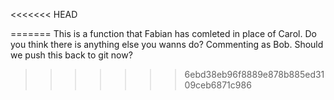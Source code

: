 <<<<<<< HEAD
<!-- Brandon playing Ted/Alice -->

<!-- We are going to mess things up. -->
=======
This is a function that Fabian has comleted in place of Carol.
Do you think there is anything else you wanns do?
Commenting as Bob. Should we push this back to git now?
>>>>>>> 6ebd38eb96f8889e878b885ed3109ceb6871c986
